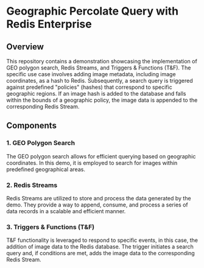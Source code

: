 # Geographic Percolate Query with Redis Enterprise

## Overview

This repository contains a demonstration showcasing the implementation of GEO polygon search, Redis Streams, and Triggers & Functions (T&F). The specific use case involves adding image metadata, including image coordinates, as a hash to Redis. Subsequently, a search query is triggered against predefined "policies" (hashes) that correspond to specific geographic regions. If an image hash is added to the database and falls within the bounds of a geographic policy, the image data is appended to the corresponding Redis Stream.

## Components

### 1. GEO Polygon Search

The GEO polygon search allows for efficient querying based on geographic coordinates. In this demo, it is employed to search for images within predefined geographical areas.

### 2. Redis Streams

Redis Streams are utilized to store and process the data generated by the demo. They provide a way to append, consume, and process a series of data records in a scalable and efficient manner.

### 3. Triggers & Functions (T&F)

T&F functionality is leveraged to respond to specific events, in this case, the addition of image data to the Redis database. The trigger initiates a search query and, if conditions are met, adds the image data to the corresponding Redis Stream.


